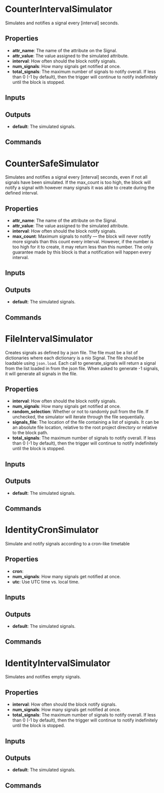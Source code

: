 CounterIntervalSimulator
========================
Simulates and notifies a signal every [interval] seconds.

Properties
----------
- **attr_name**: The name of the attribute on the Signal.
- **attr_value**: The value assigned to the simulated attribute.
- **interval**: How often should the block notify signals.
- **num_signals**: How many signals get notified at once.
- **total_signals**: The maximum number of signals to notify overall. If less than 0 (-1 by default), then the trigger will continue to notify indefinitely until the block is stopped.

Inputs
------

Outputs
-------
- **default**: The simulated signals.

Commands
--------

CounterSafeSimulator
====================
Simulates and notifies a signal every [interval] seconds, even if not all signals have been simulated.  If the max_count is too high, the block will notify a signal with however many signals it was able to create during the defined interval.

Properties
----------
- **attr_name**: The name of the attribute on the Signal.
- **attr_value**: The value assigned to the simulated attribute.
- **interval**: How often should the block notify signals.
- **max_count**: Maximum signals to notify — the block will never notify more signals than this count every interval. However, if the number is too high for it to create, it may return less than this number. The only guarantee made by this block is that a notification will happen every interval.

Inputs
------

Outputs
-------
- **default**: The simulated signals.

Commands
--------

FileIntervalSimulator
=====================
Creates signals as defined by a json file. The file must be a list of dictionaries where each dictionary is a nio Signal. The file should be loadable using `json.load`.  Each call to generate_signals will return a signal from the list loaded in from the json file.  When asked to generate -1 signals, it will generate all signals in the file.

Properties
----------
- **interval**: How often should the block notify signals.
- **num_signals**: How many signals get notified at once.
- **random_selection**: Whether or not to randomly pull from the file. If unchecked, the simulator will iterate through the file sequentially.
- **signals_file**: The location of the file containing a list of signals. It can be an absolute file location, relative to the root project directory or relative to the block path.
- **total_signals**: The maximum number of signals to notify overall. If less than 0 (-1 by default), then the trigger will continue to notify indefinitely until the block is stopped.

Inputs
------

Outputs
-------
- **default**: The simulated signals.

Commands
--------

IdentityCronSimulator
=====================
Simulate and notify signals according to a cron-like timetable

Properties
----------
- **cron**: 
- **num_signals**: How many signals get notified at once.
- **utc**: Use UTC time vs. local time.

Inputs
------

Outputs
-------
- **default**: The simulated signals.

Commands
--------

IdentityIntervalSimulator
=========================
Simulates and notifies empty signals.

Properties
----------
- **interval**: How often should the block notify signals.
- **num_signals**: How many signals get notified at once.
- **total_signals**: The maximum number of signals to notify overall. If less than 0 (-1 by default), then the trigger will continue to notify indefinitely until the block is stopped.

Inputs
------

Outputs
-------
- **default**: The simulated signals.

Commands
--------